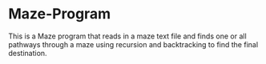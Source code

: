 # Maze-Program
This is a Maze program that reads in a maze text file and finds one or all pathways through a maze using recursion and backtracking to find the final destination.

